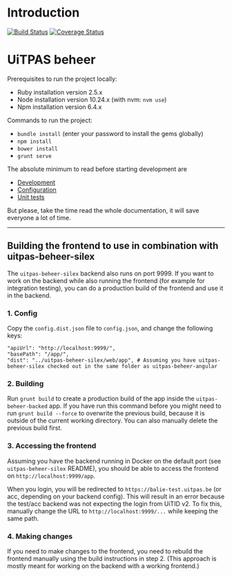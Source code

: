 # Introduction

[![Build Status](https://travis-ci.org/cultuurnet/uitpas-beheer-angular.svg?branch=master)](https://travis-ci.org/cultuurnet/uitpas-beheer-angular) [![Coverage Status](https://coveralls.io/repos/cultuurnet/uitpas-beheer-angular/badge.svg)](https://coveralls.io/r/cultuurnet/uitpas-beheer-angular)

# UiTPAS beheer
 
 Prerequisites to run the project locally:

 * Ruby installation version 2.5.x
 * Node installation version 10.24.x (with nvm: `nvm use`)
 * Npm installation version 6.4.x

 Commands to run the project:

 * `bundle install` (enter your password to install the gems globally)
 * `npm install`
 * `bower install`
 * `grunt serve`
 
 The absolute minimum to read before starting development are
 
 * [Development](docs/development/development.md)
 * [Configuration](docs/development/configuration.md)
 * [Unit tests](docs/development/unit_tests.md)

But please, take the time read the whole documentation, it will save everyone a lot of time.

---

## Building the frontend to use in combination with uitpas-beheer-silex

The `uitpas-beheer-silex` backend also runs on port 9999.
If you want to work on the backend while also running the frontend (for example for integration testing), you can do a production build of the frontend and use it in the backend.

### 1. Config

Copy the `config.dist.json` file to `config.json`, and change the following keys:

```
"apiUrl": "http://localhost:9999/",
"basePath": "/app/",
"dist": "../uitpas-beheer-silex/web/app", # Assuming you have uitpas-beheer-silex checked out in the same folder as uitpas-beheer-angular
```

### 2. Building

Run `grunt build` to create a production build of the app inside the `uitpas-beheer-backed` app.
If you have run this command before you might need to run `grunt build --force` to overwrite the previous build, because it is outside of the current working directory.
You can also manually delete the previous build first.

### 3. Accessing the frontend

Assuming you have the backend running in Docker on the default port (see `uitpas-beheer-silex` README), you should be able to access the frontend on `http://localhost:9999/app`.

When you login, you will be redirected to `https://balie-test.uitpas.be` (or acc, depending on your backend config). This will result in an error because the test/acc backend was not expecting the login from UiTID v2. To fix this, manually change the URL to `http://localhost:9999/...` while keeping the same path.

### 4. Making changes

If you need to make changes to the frontend, you need to rebuild the frontend manually using the build instructions in step 2. (This approach is mostly meant for working on the backend with a working frontend.)
